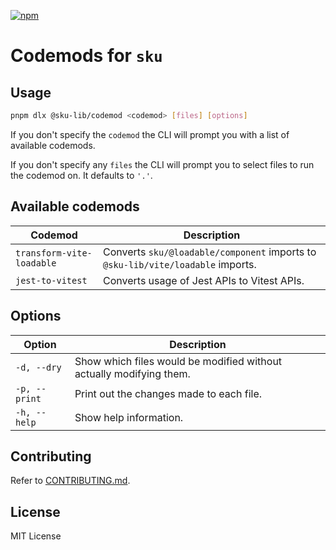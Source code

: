 [![npm](https://img.shields.io/npm/v/sku-codemod.svg?style=flat-square)](https://www.npmjs.com/package/sku-codemod)

# Codemods for `sku`

## Usage

```sh
pnpm dlx @sku-lib/codemod <codemod> [files] [options]
```

If you don't specify the `codemod` the CLI will prompt you with a list of available codemods.

If you don't specify any `files` the CLI will prompt you to select files to run the codemod on.
It defaults to `'.'`.

## Available codemods

| Codemod                   | Description                                                                     |
| ------------------------- | ------------------------------------------------------------------------------- |
| `transform-vite-loadable` | Converts `sku/@loadable/component` imports to `@sku-lib/vite/loadable` imports. |
| `jest-to-vitest`          | Converts usage of Jest APIs to Vitest APIs.                                     |

## Options

| Option        | Description                                                         |
| ------------- | ------------------------------------------------------------------- |
| `-d, --dry`   | Show which files would be modified without actually modifying them. |
| `-p, --print` | Print out the changes made to each file.                            |
| `-h, --help`  | Show help information.                                              |

## Contributing

Refer to [CONTRIBUTING.md](/CONTRIBUTING.md).

## License

MIT License
